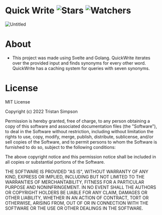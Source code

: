 # Quick Write ![Stars](https://img.shields.io/github/stars/realTristan/QuickWrite?color=brightgreen) ![Watchers](https://img.shields.io/github/watchers/realTristan/QuickWrite?label=Watchers)
![Untitled](https://user-images.githubusercontent.com/75189508/187571824-e4b9718d-b562-4551-8d4a-7551e7535b50.png)

# About
- This project was made using Svelte and Golang. QuickWrite iterates over the provided input and finds synonyms for every other word. QuickWrite has a caching system for queries with seven synonyms.

# License
MIT License

Copyright (c) 2022 Tristan Simpson

Permission is hereby granted, free of charge, to any person obtaining a copy
of this software and associated documentation files (the "Software"), to deal
in the Software without restriction, including without limitation the rights
to use, copy, modify, merge, publish, distribute, sublicense, and/or sell
copies of the Software, and to permit persons to whom the Software is
furnished to do so, subject to the following conditions:

The above copyright notice and this permission notice shall be included in all
copies or substantial portions of the Software.

THE SOFTWARE IS PROVIDED "AS IS", WITHOUT WARRANTY OF ANY KIND, EXPRESS OR
IMPLIED, INCLUDING BUT NOT LIMITED TO THE WARRANTIES OF MERCHANTABILITY,
FITNESS FOR A PARTICULAR PURPOSE AND NONINFRINGEMENT. IN NO EVENT SHALL THE
AUTHORS OR COPYRIGHT HOLDERS BE LIABLE FOR ANY CLAIM, DAMAGES OR OTHER
LIABILITY, WHETHER IN AN ACTION OF CONTRACT, TORT OR OTHERWISE, ARISING FROM,
OUT OF OR IN CONNECTION WITH THE SOFTWARE OR THE USE OR OTHER DEALINGS IN THE
SOFTWARE.
